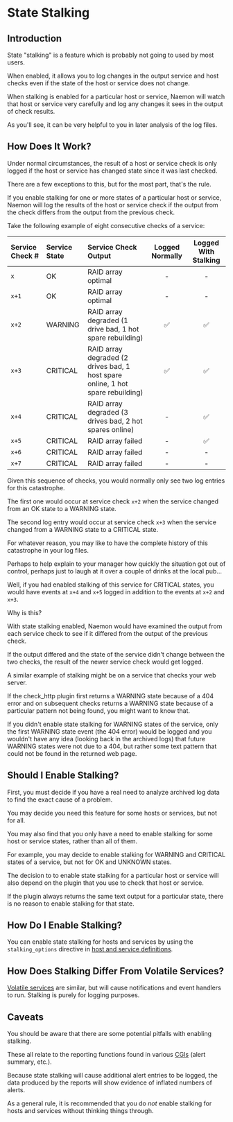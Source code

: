 # State Stalking


## Introduction

State "stalking" is a feature which is probably not going to used by most users.

When enabled, it allows you to log changes in the output service and host checks
even if the state of the host or service does not change.

When stalking is enabled for a particular host or service, Naemon will watch that
host or service very carefully and log any changes it sees in the output of check results.

As you'll see, it can be very helpful to you in later analysis of the log files.



## How Does It Work?

Under normal circumstances, the result of a host or service check is only logged
if the host or service has changed state since it was last checked.

There are a few exceptions to this, but for the most part, that's the rule.

If you enable stalking for one or more states of a particular host or service,
Naemon will log the results of the host or service check if the output from the
check differs from the output from the previous check.

Take the following example of eight consecutive checks of a service:

| Service Check #    | Service State  |                              Service Check Output                               | Logged Normally    | Logged With Stalking |
|:-------------------|:---------------|:--------------------------------------------------------------------------------|:------------------:|:--------------------:|
| `x`                | OK             | RAID array optimal                                                              | -                  | -                    |
| `x+1`              | OK             | RAID array optimal                                                              | -                  | -                    |
| `x+2`              | WARNING        | RAID array degraded (1 drive bad, 1 hot spare rebuilding)                       | :white_check_mark: | :white_check_mark:   |
| `x+3`              | CRITICAL       | RAID array degraded (2 drives bad, 1 host spare online, 1 hot spare rebuilding) | :white_check_mark: | :white_check_mark:   |
| `x+4`              | CRITICAL       | RAID array degraded (3 drives bad, 2 hot spares online)                         | -                  | :white_check_mark:   |
| `x+5`              | CRITICAL       | RAID array failed                                                               | -                  | :white_check_mark:   |
| `x+6`              | CRITICAL       | RAID array failed                                                               | -                  | -                    |
| `x+7`              | CRITICAL       | RAID array failed                                                               | -                  | -                    |

Given this sequence of checks, you would normally only see two log entries for
this catastrophe.

The first one would occur at service check `x+2` when the service changed from an OK
state to a WARNING state.

The second log entry would occur at service check `x+3` when the service changed from a WARNING state to a CRITICAL state.

For whatever reason, you may like to have the complete history of this catastrophe
in your log files.

Perhaps to help explain to your manager how quickly the situation got out of control,
perhaps just to laugh at it over a couple of drinks at the local pub...

Well, if you had enabled stalking of this service for CRITICAL states, you would
have events at `x+4` and `x+5` logged in addition to the events at `x+2` and `x+3`.

Why is this?

With state stalking enabled, Naemon would have examined the output from each
service check to see if it differed from the output of the previous check.

If the output differed and the state of the service didn't change between
the two checks, the result of the newer service check would get logged.

A similar example of stalking might be on a service that checks your web server.

If the check_http plugin first returns a WARNING state because of a 404 error
and on subsequent checks returns a WARNING state because of a particular
pattern not being found, you might want to know that.

If you didn't enable state stalking for WARNING states of the service, only
the first WARNING state event (the 404 error) would be logged and you wouldn't
have any idea (looking back in the archived logs) that future WARNING states were
not due to a 404, but rather some text pattern that could not be found in the
returned web page.



## Should I Enable Stalking?

First, you must decide if you have a real need to analyze archived log data to
find the exact cause of a problem.

You may decide you need this feature for some hosts or services, but not for all.

You may also find that you only have a need to enable stalking for some host or
service states, rather than all of them.

For example, you may decide to enable stalking for WARNING and CRITICAL states
of a service, but not for OK and UNKNOWN states.

The decision to to enable state stalking for a particular host or service will
also depend on the plugin that you use to check that host or service.

If the plugin always returns the same text output for a particular state, there
is no reason to enable stalking for that state.



## How Do I Enable Stalking?

You can enable state stalking for hosts and services by using the `stalking_options`
directive in [host and service definitions](configobject).



## How Does Stalking Differ From Volatile Services?

[Volatile services](volatileservices) are similar, but will cause
notifications and event handlers to run. Stalking is purely for logging purposes.



## Caveats

You should be aware that there are some potential pitfalls with enabling stalking.

These all relate to the reporting functions found in various [CGIs](cgis) (alert summary, etc.).

Because state stalking will cause additional alert entries to be logged, the data produced
by the reports will show evidence of inflated numbers of alerts.

As a general rule, it is recommended that you do _not_ enable stalking for hosts
and services without thinking things through.
